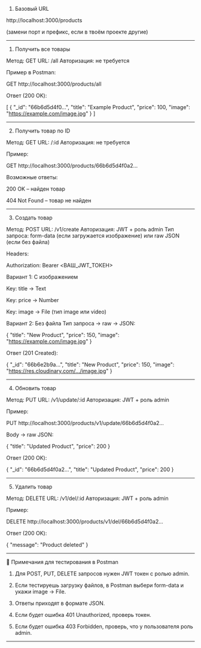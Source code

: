 
1. Базовый URL

http://localhost:3000/products

(замени порт и префикс, если в твоём проекте другие)


---

1. Получить все товары

Метод: GET
URL: /all
Авторизация: не требуется

Пример в Postman:

GET http://localhost:3000/products/all

Ответ (200 OK):

[
  {
    "_id": "66b6d5d4f0...",
    "title": "Example Product",
    "price": 100,
    "image": "https://example.com/image.jpg"
  }
]


---

2. Получить товар по ID

Метод: GET
URL: /:id
Авторизация: не требуется

Пример:

GET http://localhost:3000/products/66b6d5d4f0a2...

Возможные ответы:

200 OK – найден товар

404 Not Found – товар не найден



---

3. Создать товар

Метод: POST
URL: /v1/create
Авторизация: JWT + роль admin
Тип запроса: form-data (если загружается изображение) или raw JSON (если без файла)

Headers:

Authorization: Bearer <ВАШ_JWT_ТОКЕН>

Вариант 1: С изображением

Key: title → Text

Key: price → Number

Key: image → File (тип image или video)


Вариант 2: Без файла Тип запроса → raw → JSON:

{
  "title": "New Product",
  "price": 150,
  "image": "https://example.com/image.jpg"
}

Ответ (201 Created):

{
  "_id": "66b6e2b9a...",
  "title": "New Product",
  "price": 150,
  "image": "https://res.cloudinary.com/.../image.jpg"
}


---

4. Обновить товар

Метод: PUT
URL: /v1/update/:id
Авторизация: JWT + роль admin

Пример:

PUT http://localhost:3000/products/v1/update/66b6d5d4f0a2...

Body → raw JSON:

{
  "title": "Updated Product",
  "price": 200
}

Ответ (200 OK):

{
  "_id": "66b6d5d4f0a2...",
  "title": "Updated Product",
  "price": 200
}


---

5. Удалить товар

Метод: DELETE
URL: /v1/del/:id
Авторизация: JWT + роль admin

Пример:

DELETE http://localhost:3000/products/v1/del/66b6d5d4f0a2...

Ответ (200 OK):

{
  "message": "Product deleted"
}


---

🔑 Примечания для тестирования в Postman

1. Для POST, PUT, DELETE запросов нужен JWT токен с ролью admin.


2. Если тестируешь загрузку файлов, в Postman выбери form-data и укажи image → File.


3. Ответы приходят в формате JSON.


4. Если будет ошибка 401 Unauthorized, проверь токен.


5. Если будет ошибка 403 Forbidden, проверь, что у пользователя роль admin.




---
